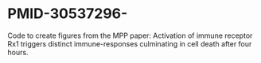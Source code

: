 # PMID-30537296-
Code to create figures from the MPP paper: Activation of immune receptor Rx1 triggers distinct immune-responses culminating in cell death after four hours.
